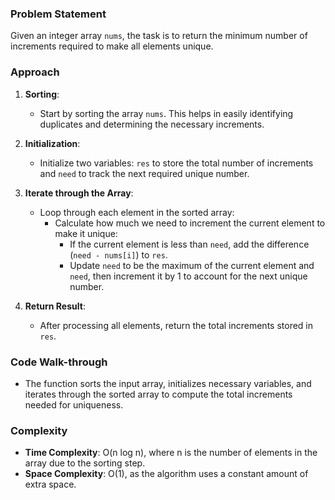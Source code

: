 ### Problem Statement
Given an integer array `nums`, the task is to return the minimum number of increments required to make all elements unique.

### Approach
1. **Sorting**:
   - Start by sorting the array `nums`. This helps in easily identifying duplicates and determining the necessary increments.

2. **Initialization**:
   - Initialize two variables: `res` to store the total number of increments and `need` to track the next required unique number.

3. **Iterate through the Array**:
   - Loop through each element in the sorted array:
     - Calculate how much we need to increment the current element to make it unique:
       - If the current element is less than `need`, add the difference (`need - nums[i]`) to `res`.
       - Update `need` to be the maximum of the current element and `need`, then increment it by 1 to account for the next unique number.

4. **Return Result**:
   - After processing all elements, return the total increments stored in `res`.

### Code Walk-through
- The function sorts the input array, initializes necessary variables, and iterates through the sorted array to compute the total increments needed for uniqueness.

### Complexity
- **Time Complexity**: O(n log n), where n is the number of elements in the array due to the sorting step.
- **Space Complexity**: O(1), as the algorithm uses a constant amount of extra space.

